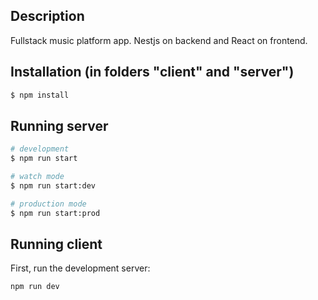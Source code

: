 ## Description

Fullstack music platform app. Nestjs on backend and React on frontend.

## Installation (in folders "client" and "server")

```bash
$ npm install
```

## Running server

```bash
# development
$ npm run start

# watch mode
$ npm run start:dev

# production mode
$ npm run start:prod
```

## Running client

First, run the development server:

```bash
npm run dev
```
